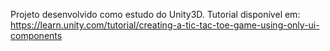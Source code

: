 Projeto desenvolvido como estudo do Unity3D. Tutorial disponível em:
https://learn.unity.com/tutorial/creating-a-tic-tac-toe-game-using-only-ui-components
